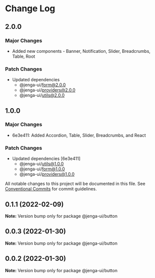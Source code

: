 # Change Log

## 2.0.0

### Major Changes

- Added new components - Banner, Notification, Slider, Breadcrumbs, Table, Root

### Patch Changes

- Updated dependencies
  - @jenga-ui/form@2.0.0
  - @jenga-ui/providers@2.0.0
  - @jenga-ui/utils@2.0.0

## 1.0.0

### Major Changes

- 6e3e411: Added Accordion, Table, Slider, Breadcrumbs, and React

### Patch Changes

- Updated dependencies [6e3e411]
  - @jenga-ui/utils@1.0.0
  - @jenga-ui/form@1.0.0
  - @jenga-ui/providers@1.0.0

All notable changes to this project will be documented in this file.
See [Conventional Commits](https://conventionalcommits.org) for commit guidelines.

## 0.1.1 (2022-02-09)

**Note:** Version bump only for package @jenga-ui/button

## 0.0.3 (2022-01-30)

**Note:** Version bump only for package @jenga-ui/button

## 0.0.2 (2022-01-30)

**Note:** Version bump only for package @jenga-ui/button
